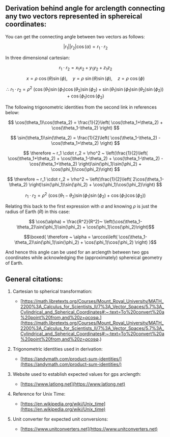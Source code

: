 ## Derivation behind angle for arclength connecting any two vectors represented in sphereical coordinates:

You can get the connecting angle between two vectors as follows:

$$|r_1| |r_2| \cos(\alpha) = r_1 \cdot r_2$$

In three dimensional cartesian:

$$r_1 \cdot r_2 = x_1x_2 + y_1y_2 + z_1z_2$$

$$x = \rho ~ \cos(\theta)\sin(\phi), \quad y=\rho ~ \sin(\theta)\sin(\phi),\quad z=\rho ~ \cos(\phi)$$

$$\therefore ~ r_1 \cdot r_2 = \rho^2 ~ \left( \cos(\theta_1)\sin(\phi_1)\cos(\theta_2)\sin(\phi_2) +  \sin(\theta_1)\sin(\phi_1)\sin(\theta_2)\sin(\phi_2)\right) + \cos(\phi_1)\cos(\phi_2)$$

The following trigonometric identities from the second link in references below:

$$ \cos(\theta_1)\cos(\theta_2) = \frac{1}{2}\left( \cos(\theta_1+\theta_2) + \cos(\theta_1-\theta_2) \right) $$

$$ \sin(\theta_1)\sin(\theta_2) = \frac{1}{2}\left( \cos(\theta_1-\theta_2) - \cos(\theta_1+\theta_2) \right) $$

$$ \therefore ~ r_1 \cdot r_2 = \rho^2 ~ \left(\frac{1}{2}\left( \cos(\theta_1+\theta_2) + \cos(\theta_1-\theta_2) + \cos(\theta_1-\theta_2) - \cos(\theta_1+\theta_2) \right)\sin(\phi_1)\sin(\phi_2) + \cos(\phi_1)\cos(\phi_2)\right) $$

$$ \therefore ~ r_1 \cdot r_2 = \rho^2 ~ \left(\frac{1}{2}\left( 2\cos(\theta_1-\theta_2) \right)\sin(\phi_1)\sin(\phi_2) + \cos(\phi_1)\cos(\phi_2)\right) $$

$$ r_1 \cdot r_2 = \rho^2 ~ \left(\cos(\theta_1-\theta_2)\sin(\phi_1)\sin(\phi_2) + \cos(\phi_1)\cos(\phi_2)\right) $$

Relating this back to the first expression with $\alpha$ and knowing $\rho$ is just the radius of Earth ($R$) in this case:

$$ \cos(\alpha) =  \frac{R^2}{R^2}~ \left(\cos(\theta_1-\theta_2)\sin(\phi_1)\sin(\phi_2) + \cos(\phi_1)\cos(\phi_2)\right)$$

$$\boxed{ \therefore ~ \alpha = \arccos\left( \cos(\theta_1-\theta_2)\sin(\phi_1)\sin(\phi_2) + \cos(\phi_1)\cos(\phi_2) \right) }$$

And hence this angle can be used for an arclength between two gps coordinates while acknowledging the (approximately) sphereical geometry of Earth.

## General citations:

1. Cartesian to spherical transformation:
    - [https://math.libretexts.org/Courses/Mount_Royal_University/MATH_2200%3A_Calculus_for_Scientists_II/7%3A_Vector_Spaces/5.7%3A_Cylindrical_and_Spherical_Coordinates#:~:text=To%20convert%20a%20point%20from,and%20z=ρcosφ.](https://math.libretexts.org/Courses/Mount_Royal_University/MATH_2200%3A_Calculus_for_Scientists_II/7%3A_Vector_Spaces/5.7%3A_Cylindrical_and_Spherical_Coordinates#:~:text=To%20convert%20a%20point%20from,and%20z=ρcosφ.)

2. Trigonometric identities used in derivation:
   - [https://andymath.com/product-sum-identities/](https://andymath.com/product-sum-identities/)

3. Website used to establish expected values for gps arclength:
   - [https://www.latlong.net](https://www.latlong.net)

4. Reference for Unix Time:
   - [https://en.wikipedia.org/wiki/Unix_time](https://en.wikipedia.org/wiki/Unix_time)
5. Unit converter for expected unit conversions:
   - [https://www.unitconverters.net](https://www.unitconverters.net)
